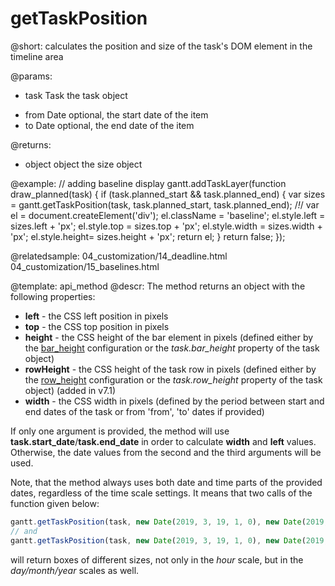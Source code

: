getTaskPosition
=============

@short: calculates the position and size of the task's DOM element in the timeline area
	

@params:
- task		Task		the task object
* from		Date		optional, the start date of the item
* to		Date		optional, the end date of the item

@returns: 
- object	object		the size object


@example:
// adding baseline display
gantt.addTaskLayer(function draw_planned(task) {
	if (task.planned_start && task.planned_end) {
		var sizes = gantt.getTaskPosition(task, task.planned_start, task.planned_end); /*!*/
		var el = document.createElement('div');
		el.className = 'baseline';
		el.style.left = sizes.left + 'px';
		el.style.top = sizes.top + 'px';
		el.style.width = sizes.width + 'px';
		el.style.height= sizes.height + 'px';
		return el;
	}
	return false;
});

@relatedsample:
	04_customization/14_deadline.html
    04_customization/15_baselines.html

@template:	api_method
@descr:
The method returns an object with the following properties:

- **left** - the CSS left position in pixels
- **top** - the CSS top position in pixels
- **height** - the CSS height of the bar element in pixels (defined either by the [bar_height](api/gantt_bar_height_config.md) configuration or the *task.bar_height* property of the task object)
- **rowHeight** - the CSS height of the task row in pixels (defined either by the [row_height](api/gantt_row_height_config.md) configuration or the *task.row_height* property of the task object) (added in v7.1)
- **width** - the CSS width in pixels (defined by the period between start and end dates of the task or from 'from', 'to' dates if provided)

If only one argument is provided, the method will use **task.start_date**/**task.end_date** in order to calculate **width** and **left** values. Otherwise, the date values from the second and the third arguments will be used.

Note, that the method always uses both date and time parts of the provided dates, regardless of the time scale settings. It means that two calls of the function given below:

~~~js
gantt.getTaskPosition(task, new Date(2019, 3, 19, 1, 0), new Date(2019, 3, 19, 1, 0)); 
// and
gantt.getTaskPosition(task, new Date(2019, 3, 19, 1, 0), new Date(2019, 3, 19, 5, 0)); 
~~~

will return boxes of different sizes, not only in the *hour* scale, but in the *day/month/year* scales as well.
